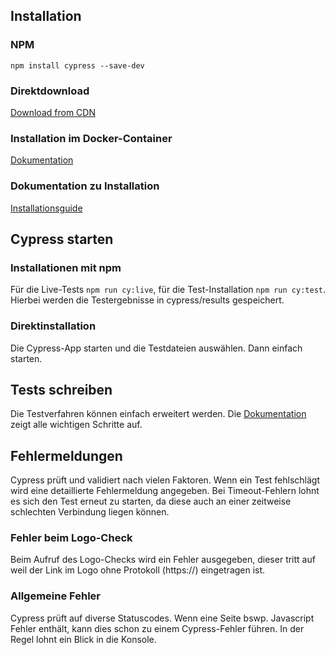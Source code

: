 ## Installation
### NPM
`npm install cypress --save-dev`

### Direktdownload
[Download from CDN](https://download.cypress.io/desktop)

### Installation im Docker-Container
[Dokumentation](https://github.com/cypress-io/cypress-docker-images)

### Dokumentation zu Installation
[Installationsguide](https://docs.cypress.io/guides/getting-started/installing-cypress#System-requirements)

## Cypress starten
### Installationen mit npm
Für die Live-Tests `npm run cy:live`, für die Test-Installation `npm run cy:test`. Hierbei werden die Testergebnisse in cypress/results gespeichert.

### Direktinstallation
Die Cypress-App starten und die Testdateien auswählen. Dann einfach starten.

## Tests schreiben
Die Testverfahren können einfach erweitert werden. Die [Dokumentation](https://docs.cypress.io/guides/getting-started/writing-your-first-test) zeigt alle wichtigen Schritte auf.

## Fehlermeldungen
Cypress prüft und validiert nach vielen Faktoren. Wenn ein Test fehlschlägt wird eine detaillierte Fehlermeldung angegeben. Bei Timeout-Fehlern lohnt es sich den Test erneut zu starten, da diese auch an einer zeitweise schlechten Verbindung liegen können.

### Fehler beim Logo-Check
Beim Aufruf des Logo-Checks wird ein Fehler ausgegeben, dieser tritt auf weil der Link im Logo ohne Protokoll (https://) eingetragen ist.

### Allgemeine Fehler
Cypress prüft auf diverse Statuscodes. Wenn eine Seite bswp. Javascript Fehler enthält, kann dies schon zu einem Cypress-Fehler führen. In der Regel lohnt ein Blick in die Konsole.
